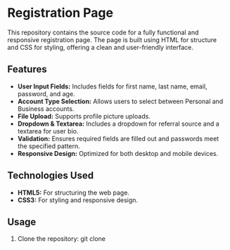 # Registration Page

This repository contains the source code for a fully functional and responsive registration page. The page is built using HTML for structure and CSS for styling, offering a clean and user-friendly interface.

## Features
- **User Input Fields:** Includes fields for first name, last name, email, password, and age.
- **Account Type Selection:** Allows users to select between Personal and Business accounts.
- **File Upload:** Supports profile picture uploads.
- **Dropdown & Textarea:** Includes a dropdown for referral source and a textarea for user bio.
- **Validation:** Ensures required fields are filled out and passwords meet the specified pattern.
- **Responsive Design:** Optimized for both desktop and mobile devices.

## Technologies Used
- **HTML5:** For structuring the web page.
- **CSS3:** For styling and responsive design.

## Usage
1. Clone the repository:
   git clone 

